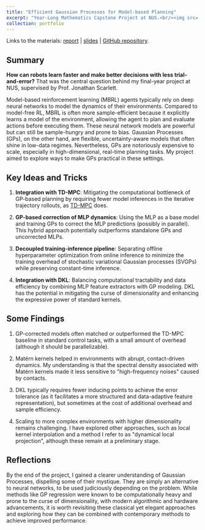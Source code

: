 ```yaml
---
title: "Efficient Gaussian Processes for Model-based Planning"
excerpt: "Year-Long Mathematics Capstone Project at NUS.<br/><img src='/images/rl_env_overview.png'>"
collection: portfolio
---
```


Links to the materials: [report](FYP_REPORT_Hu_Hanyang_Jonathan_Scarlett.pdf) \| [slides](FYP_PRESENTATION_Hu_Hanyang_Jonathan_Scarlett.pdf) \| [GitHub repository](https://github.com/hanyang-hu/gp-mbrl).

## Summary

**How can robots learn faster and make better decisions with less trial-and-error?** That was the central question behind my final-year project at NUS, supervised by Prof. Jonathan Scarlett.

Model-based reinforcement learning (MBRL) agents typically rely on deep neural networks to model the dynamics of their environments. Compared to model-free RL, MBRL is often more sample-efficient because it explicitly learns a model of the environment, allowing the agent to plan and evaluate actions before executing them. These neural network models are powerful but can still be sample-hungry and prone to bias. Gaussian Processes (GPs), on the other hand, are flexible, uncertainty-aware models that often shine in low-data regimes. Nevertheless, GPs are notoriously expensive to scale, especially in high-dimensional, real-time planning tasks. My project aimed to explore ways to make GPs practical in these settings.

## Key Ideas and Tricks

1. **Integration with TD-MPC**: Mitigating the computational bottleneck of GP-based planning by requiring fewer model inferences in the iterative trajectory rollouts, as [TD-MPC](https://arxiv.org/abs/2203.04955) does.

2. **GP-based correction of MLP dynamics**: Using the MLP as a base model and training GPs to correct the MLP predictions (possibly in parallel). This hybrid approach potentially outperforms standalone GPs and uncorrected MLPs.

3. **Decoupled training-inference pipeline**: Separating offline hyperparameter optimization from online inference to minimize the training overhead of stochastic variational Gaussian processes (SVGPs) while preserving constant-time inference.

4. **Integration with DKL**: Balancing computational tractability and data efficiency by combining MLP feature extractors with GP modeling. DKL has the potential in mitigating the curse of dimensionality and enhancing the expressive power of standard kernels.

## Some Findings

1. GP-corrected models often matched or outperformed the TD-MPC baseline in standard control tasks, with a small amount of overhead (although it should be parallelizable).

2. Matérn kernels helped in environments with abrupt, contact-driven dynamics. My understanding is that the spectral density associated with Matérn kernels made it less sensitive to "high-frequency noises" caused by contacts.

3. DKL typically requires fewer inducing points to achieve the error tolerance (as it facilitates a more structured and data-adaptive feature representation), but sometimes at the cost of additional overhead and sample efficiency.

4. Scaling to more complex environments with higher dimensionality remains challenging. I have explored other approaches, such as local kernel interpolation and a method I refer to as "dynamical local projection", although these remain at a preliminary stage.

## Reflections

By the end of the project, I gained a clearer understanding of Gaussian Processes, dispelling some of their mystique. They are simply an alternative to neural networks, to be used judiciously depending on the problem. While methods like GP regression were known to be computationally heavy and prone to the curse of dimensionality, with modern algorithmic and hardware advancements, it is worth revisiting these classical yet elegant approaches and exploring how they can be combined with contemporary methods to achieve improved performance.

